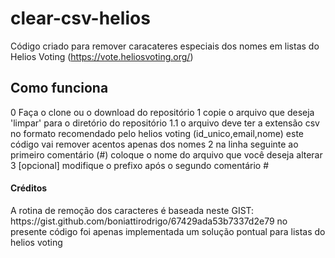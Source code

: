 # clear-csv-helios
Código criado para remover caracateres especiais dos nomes em listas do Helios Voting (https://vote.heliosvoting.org/)

<h2> Como funciona </h2>
        0 Faça o clone ou o download do repositório
        1 copie o arquivo que deseja 'limpar' para o diretório do repositório
            1.1 o arquivo deve ter a extensão csv no formato recomendado pelo helios voting (id_unico,email,nome)
                este código vai remover acentos apenas dos nomes
        2 na linha seguinte ao primeiro comentário (#) coloque o nome do arquivo que você deseja alterar
        3 [opcional] modifique o prefixo após o segundo comentário #
            
            
            
<h4>Créditos </h4>            
A rotina de remoção dos caracteres é baseada neste GIST: https://gist.github.com/boniattirodrigo/67429ada53b7337d2e79
      no presente código foi apenas implementada um solução pontual para listas do helios voting
